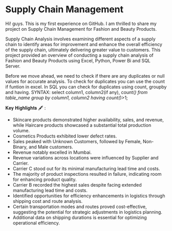 # Supply Chain Management
Hi! guys. This is my first experience on GitHub. I am thrilled to share my project on Supply Chain Management for Fashion and Beauty Products.

Supply Chain Analysis involves examining different aspects of a supply chain to identify areas for improvement and enhance the overall efficiency of the supply chain, ultimately delivering greater value to customers. This project provided an overview of conducting a supply chain analysis of Fashion and Beauty Products using Excel, Python, Power Bi and SQL Server.

Before we move ahead, we need to check if there are any duplicates or null values for accurate analysis.
To check for duplicates you can use the count if funtion in excel.
In SQL you can check for duplicates using count, groupby and having.
SYNTAX:
select column1, column2(if any), count(*)
from table_name
group by column1, column2
having count(*)>1;

𝐊𝐞𝐲 𝐇𝐢𝐠𝐡𝐥𝐢𝐠𝐡𝐭𝐬 🖋 :
- Skincare products demonstrated higher availability, sales, and revenue, while Haircare products showcased a substantial total production volume.
- Cosmetics Products exhibited lower defect rates.
- Sales peaked with Unknown Customers, followed by Female, Non-Binary, and Male customers.
- Revenue notably excelled in Mumbai.
- Revenue variations across locations were influenced by Supplier and Carrier.
- Carrier C stood out for its minimal manufacturing lead time and costs.
- The majority of product inspections resulted in failure, indicating room for enhancing product quality.
- Carrier B recorded the highest sales despite facing extended manufacturing lead time and costs.
- Identified opportunities for efficiency enhancements in logistics through shipping cost and route analysis.
- Certain transportation modes and routes proved cost-effective, suggesting the potential for strategic adjustments in logistics planning.
- Additional data on shipping durations is essential for optimizing operational efficiency.
